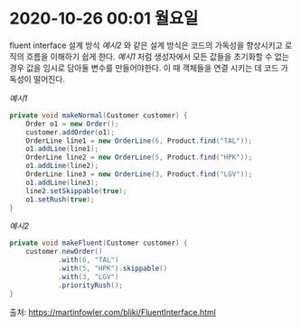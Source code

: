 # 2020-10-26 00:01 월요일
fluent interface 설계 방식 
_예시2_ 와 같은 설계 방식은 코드의 가독성을 향상시키고 로직의 흐름을 이해하기 쉽게 한다. _예시1_ 처럼 생성자에서 모든 값들을 초기화할 수 없는 경우 값을 임시로 담아둘 변수를 만들어야한다. 이 때 객체들을 연결 시키는 데 코드 가독성이 떨어진다. 

_예시1_
```java
private void makeNormal(Customer customer) {
    Order o1 = new Order();
    customer.addOrder(o1);
    OrderLine line1 = new OrderLine(6, Product.find("TAL"));
    o1.addLine(line1);
    OrderLine line2 = new OrderLine(5, Product.find("HPK"));
    o1.addLine(line2);
    OrderLine line3 = new OrderLine(3, Product.find("LGV"));
    o1.addLine(line3);
    line2.setSkippable(true);
    o1.setRush(true);
}
```
_예시2_
```java
private void makeFluent(Customer customer) {
    customer.newOrder()
            .with(6, "TAL")
            .with(5, "HPK").skippable()
            .with(3, "LGV")
            .priorityRush();
}
```

출처: https://martinfowler.com/bliki/FluentInterface.html
